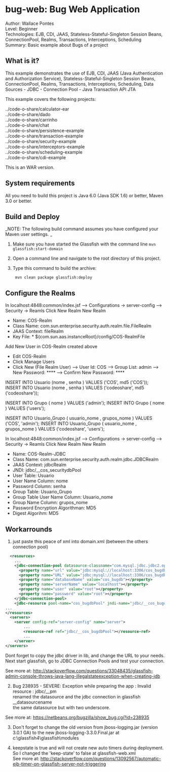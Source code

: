 bug-web: Bug Web Application
===============================
Author: Wallace Pontes   
Level: Beginner   
Technologies: EJB, CDI, JAAS, Stateless-Stateful-Singleton Session Beans, ConnectionPool, Realms, Transactions, Interceptions, Scheduling    
Summary: Basic example about Bugs of a project      

What is it?
-----------

This example demonstrates the use of EJB, CDI, JAAS (Java Authentication and Authorization Service), Stateless-Stateful-Singleton Session Beans, ConnectionPool, Realms, Transactions, Interceptions, Scheduling, Data Sources - JDBC - Connection Pool - Java Transaction API JTA  


This example covers the following projects:  

../code-o-share/calculator-ear  
../code-o-share/dado  
../code-o-share/carrinho  
../code-o-share/chat  
../code-o-share/persistence-example   
../code-o-share/transaction-example   
../code-o-share/security-example  
../code-o-share/interceptors-example   
../code-o-share/scheduling-example  
../code-o-share/cdi-example  


This is an WAR version.  


System requirements
-------------------

All you need to build this project is Java 6.0 (Java SDK 1.6) or better, Maven 3.0 or better.  

Build and Deploy 
-------------------------

_NOTE: The following build command assumes you have configured your Maven user settings. _

1. Make sure you have started the Glassfish with the command line `mvn glassfish:start-domain`
2. Open a command line and navigate to the root directory of this project.
3. Type this command to build the archive:

        mvn clean package glassfish:deploy

Configure the Realms
-------------------
In localhost:4848:common/index.jsf
    --> Configurations -> server-config
        --> Security -> Reamls
Click New Realm	
New Realm
 - Name: COS-Realm
 - Class Name: com.sun.enterprise.security.auth.realm.file.FileRealm
 - JAAS Context: fileRealm
 - Key File: * ${com.sun.aas.instanceRoot}/config/COS-RealmFile

Add New User in COS-Realm created above
 - Edit COS-Realm
 - Click Manage Users 
 - Click New (File Realm User)
 --> User Id: COS
 --> Group List: admin
 --> New Password: ****
 --> Confirm New Password: ****

INSERT INTO Usuario (nome , senha ) VALUES ('COS', md5 ('COS'));
INSERT INTO Usuario (nome , senha ) VALUES ('codeoshare', md5 ('codeoshare'));

INSERT INTO Grupo ( nome ) VALUES ('admin');
INSERT INTO Grupo ( nome ) VALUES ('users');

INSERT INTO Usuario_Grupo ( usuario_nome , grupos_nome ) VALUES ('COS', 'admin');
INSERT INTO Usuario_Grupo ( usuario_nome , grupos_nome ) VALUES ('codeoshare', 'users');

In localhost:4848:common/index.jsf
    --> Configurations -> server-config
        --> Security -> Reamls
Click New Realm	
New Realm
 - Name: COS-Realm-JDBC
 - Class Name: com.sun.enterprise.security.auth.realm.jdbc.JDBCRealm
 - JAAS Context: jdbcRealm
 - JNDI: jdbc/__cos_securitydbPool
 - User Table: Usuario
 - User Name Column: nome
 - Password Column: senha
 - Group Table: Usuario_Grupo
 - Group Table User Name Column: Usuario_nome
 - Group Name Column: grupos_nome
 - Password Encryption Algorithman: MD5
 - Digest Algorihm: MD5

Workarrounds  
--------------  
1) just paste this peace of xml into domain.xml (between the others connection pool)  
```xml   
  <resources>
    ...
    <jdbc-connection-pool datasource-classname="com.mysql.jdbc.jdbc2.optional.MysqlConnectionPoolDataSource" name="cos_bugdbPool" res-type="javax.sql.ConnectionPoolDataSource">
      <property name="url" value="jdbc:mysql://localhost:3306/cos_bugdb"></property>
      <property name="URL" value="jdbc:mysql://localhost:3306/cos_bugdb"></property>
      <property name="databaseName" value="cos_bugdb"></property>
      <property name="serverName" value="localhost"></property>
      <property name="user" value="root"></property>
      <property name="password" value="root"></property>
    </jdbc-connection-pool>
    <jdbc-resource pool-name="cos_bugdbPool" jndi-name="jdbc/__cos_bugdbPool"></jdbc-resource>
...
</resources>
  <servers>
    <server config-ref="server-config" name="server">
        ...
        <resource-ref ref="jdbc/__cos_bugdbPool"></resource-ref>
        ...
    </server>
</servers>
```  

Dont forget to copy the jdbc driver in lib, and change the URL to your needs. Next start glassfish, go to JDBC Connection Pools and test your connection.  

See more at: http://stackoverflow.com/questions/33048435/glassfish-admin-console-throws-java-lang-illegalstateexception-when-creating-jdb  

2) Bug 238935 - SEVERE: Exception while preparing the app : Invalid resource : jdbc/<databasename>__pm  
renamed the datasource and the jdbc connection in glassfish   
__datasourcename  
the same datasource but with two underscore.  

See more at: https://netbeans.org/bugzilla/show_bug.cgi?id=238935  

3) Don't forget to change the old version from jboss-logging.jar (version 3.0.1 GA) to the new jboss-logging-3.3.0.Final.jar at c:\glassfish4\glassfish\modules  

4) keepstate is true and will not create new auto timers during deployment. So I changed the 'keep-state' to false at glassfish-web.xml  
See more at: http://stackoverflow.com/questions/13092567/automatic-ejb-timer-on-glassfish-server-not-triggering  


